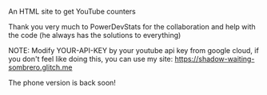 An HTML site to get YouTube counters

Thank you very much to PowerDevStats for the collaboration and help with the code (he always has the solutions to everything)

NOTE: Modify YOUR-API-KEY by your youtube api key from google cloud, if you don't feel like doing this, you can use my site: https://shadow-waiting-sombrero.glitch.me

The phone version is back soon!
